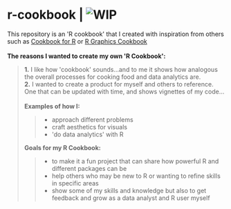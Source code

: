 # r-cookbook | ![WIP](https://img.shields.io/badge/%E2%8F%B3-Work%20in%20progress-red)

This repository is an 'R cookbook' that I created with inspiration from others such as [Cookbook for R](http://www.cookbook-r.com/) or [R Graphics Cookbook](https://books.google.com/books?id=fxL4tu5bzAAC&printsec=frontcover&hl=en#v=onepage&q&f=false)
<br> <br> 
**The reasons I wanted to create my own 'R Cookbook':** <br> 
> **1.** I like how 'cookbook' sounds...and to me it shows how analogous the overall processes for cooking food and data analytics are.
> <br> 
> **2.** I wanted to create a product for myself and others to reference. One that can be updated with time, and shows vignettes of my code...  
> <br> 
> **Examples of how I:**
> > - approach different problems
> > - craft aesthetics for visuals
> > - 'do data analytics' with R  
> 
>**Goals for my R Cookbook:**
>
> > - to make it a fun project that can share how powerful R and different packages can be
> > - help others who may be new to R or wanting to refine skills in specific areas
> > - show some of my skills and knowledge but also to get feedback and grow as a data analyst and R user myself
